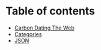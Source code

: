 # Table of contents

* [Carbon Dating The Web](README.md)
* [Categories](categories.md)
* [JSON](json.md)
